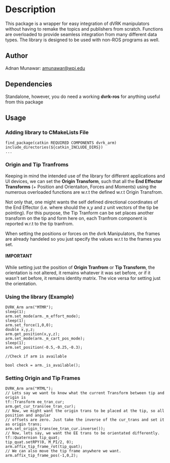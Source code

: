 # Description
This package is a wrapper for easy integration of dVRK manipulators without having to remake 
the topics and publishers from scratch. Functions are overloaded to provide seamless integration 
from many different data types. The library is designed to be used with non-ROS programs as well.

## Author
Adnan Munawar: amunawar@wpi.edu

## Dependencies
Standalone, however, you do need a working **dvrk-ros** for anything useful from this package

## Usage

### Adding library to CMakeLists File
    find_package(catkin REQUIRED COMPONENTS dvrk_arm)
    include_directories(${catkin_INCLUDE_DIRS})
    ...
### Origin and Tip Tranfroms
Keeping in mind the intended use of the library for different applications and UI devices, we can 
set the **Origin Transform**, such that all the **End Effector Transforms** (+ Position and Orientaiton, Forces and Moments)
using the numerous overloaded functions are w.r.t the defined w.r.t Origin Transfrom. 

Not only that, one might wants the self defined directional coordinates of the End Effector (i.e. where should the x,y and z unit vectors of the tip be pointing). For this purpose, the Tip Tranform can be set places another transform on the tip and form here on, each Tranfrom component is reported w.r.t to the tip tranfrom.

When setting the positions or forces on the dvrk Manipulators, the frames are already handeled so you just specify
the values w.r.t to the frames you set.

#### IMPORTANT
While setting just the position of **Origin Tranfrom** or **Tip Transform**, the orientation is not altered, it remains whatever it was set before, or if it wasn't set before, it remains identity matrix. The vice versa for setting just the orientation.

### Using the library (Example)
    DVRK_Arm arm("MTMR");
    sleep(1);
    arm.set_mode(arm._m_effort_mode);
    sleep(1);
    arm.set_force(1,0,0);
    double x,y,z;
    arm.get_position(x,y,z);
    arm.set_mode(arm._m_cart_pos_mode);
    sleep(1);
    arm.set_position(-0.5,-0.25,-0.3);
    
    //Check if arm is available
    
    bool check = arm._is_available();
    
### Setting Origin and Tip Frames
    DVRK_Arm arm("MTML");
    // Lets say we want to know what the current Transform between tip and origin is
    tf::Transform ee_tran_cur;
    arm.get_cur_trans(ee_tran_cur);
    // Now, we might want the origin trans to be placed at the tip, so all position and angular
    // offsets are zero. Just take the inverse of the cur_trans and set it as origin trans;
    arm.set_origin_trans(ee_tran_cur.inverse());
    // Now, lets say, we want the EE trans to be orientated differently.
    tf::Quaternion tip_quat;
    tip_quat.setRPY(0, M_PI/2, 0);
    arm.affix_tip_frame_rot(tip_quat);
    // We can also move the tip frame anywhere we want.
    arm.affix_tip_frame_pos(-1,0,2);
